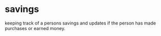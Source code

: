 # savings
keeping track of a persons savings and updates if the person has made purchases or earned money.
